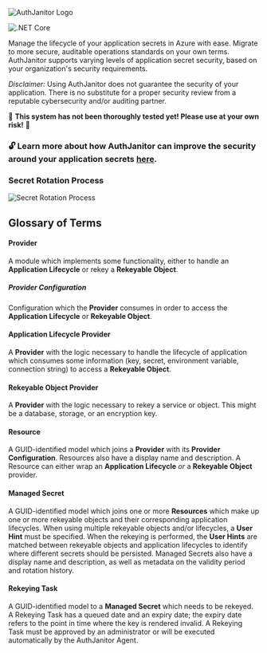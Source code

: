 ![AuthJanitor Logo](../master/docs/assets/img/AJLogoDark.png?raw=true)

![.NET Core](https://github.com/anthturner/AuthJanitor/workflows/.NET%20Core/badge.svg?branch=master)

Manage the lifecycle of your application secrets in Azure with ease. Migrate to more secure, auditable operations standards on your own terms. AuthJanitor supports varying levels of application secret security, based on your organization's security requirements.

*Disclaimer:* Using AuthJanitor does not guarantee the security of your application. There is no substitute for a proper security review from a reputable cybersecurity and/or auditing partner.

:red_circle: **This system has not been thoroughly tested yet! Please use at your own risk!** :red_circle:

### :unlock: Learn more about how AuthJanitor can improve the security around your application secrets [here](https://github.com/anthturner/AuthJanitor/wiki/Authentication-Authorization-Concepts).

### Secret Rotation Process
![Secret Rotation Process](../master/docs/assets/img/SecretRotationWorkflow.png?raw=true)

## Glossary of Terms
#### Provider
A module which implements some functionality, either to handle an **Application Lifecycle** or rekey a **Rekeyable Object**.

##### Provider Configuration
Configuration which the **Provider** consumes in order to access the **Application Lifecycle** or **Rekeyable Object**.

#### Application Lifecycle Provider
A **Provider** with the logic necessary to handle the lifecycle of application which consumes some information (key, secret, environment variable, connection string) to access a **Rekeyable Object**.

#### Rekeyable Object Provider
A **Provider** with the logic necessary to rekey a service or object. This might be a database, storage, or an encryption key.

#### Resource
A GUID-identified model which joins a **Provider** with its **Provider Configuration**. Resources also have a display name and description. A Resource can either wrap an **Application Lifecycle** _or_ a **Rekeyable Object** provider.

#### Managed Secret
A GUID-identified model which joins one or more **Resources** which make up one or more rekeyable objects and their corresponding application lifecycles. When using multiple rekeyable objects and/or lifecycles, a **User Hint** must be specified. When the rekeying is performed, the **User Hints** are matched between rekeyable objects and application lifecycles to identify where different secrets should be persisted. Managed Secrets also have a display name and description, as well as metadata on the validity period and rotation history.

#### Rekeying Task
A GUID-identified model to a **Managed Secret** which needs to be rekeyed. A Rekeying Task has a queued date and an expiry date; the
expiry date refers to the point in time where the key is rendered invalid. A Rekeying Task must be approved by an administrator or will be executed automatically by the AuthJanitor Agent.
